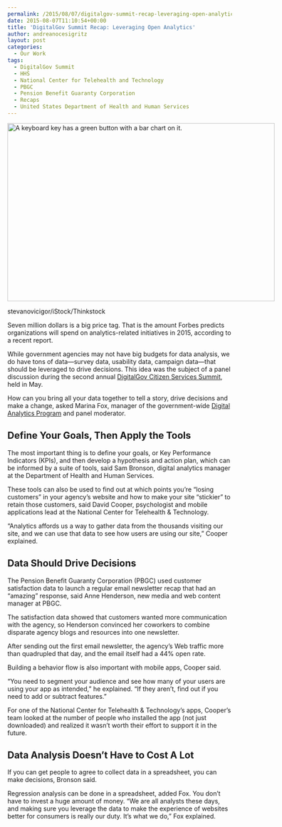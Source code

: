 ```yaml
---
permalink: /2015/08/07/digitalgov-summit-recap-leveraging-open-analytics/
date: 2015-08-07T11:10:54+00:00
title: 'DigitalGov Summit Recap: Leveraging Open Analytics'
author: andreanocesigritz
layout: post
categories:
  - Our Work
tags:
  - DigitalGov Summit
  - HHS
  - National Center for Telehealth and Technology
  - PBGC
  - Pension Benefit Guaranty Corporation
  - Recaps
  - United States Department of Health and Human Services
---
```


<div id="attachment_268532" style="width: 610px" class="wp-caption aligncenter">
  <img class="size-full wp-image-268532" src="https://s3.amazonaws.com/sitesusa/wp-content/uploads/sites/212/2015/04/600-x-400-Computer-keyboard-with-infographics-element-stevanovicigor-iStock-Thinkstock-478655615.jpg" alt="A keyboard key has a green button with a bar chart on it." width="600" height="400" />
  
  <p class="wp-caption-text">
    stevanovicigor/iStock/Thinkstock
  </p>
</div>

Seven million dollars is a big price tag. That is the amount Forbes predicts organizations will spend on analytics-related initiatives in 2015, according to a recent report.

While government agencies may not have big budgets for data analysis, we do have tons of data—survey data, usability data, campaign data—that should be leveraged to drive decisions. This idea was the subject of a panel discussion during the second annual [DigitalGov Citizen Services Summit](https://www.digitalgov.gov/2015/06/12/digitalgov-citizen-services-summit-reflections-from-our-livestream-host-and-full-recording-now-available/), held in May.

How can you bring all your data together to tell a story, drive decisions and make a change, asked Marina Fox, manager of the government-wide [Digital Analytics Program](https://www.digitalgov.gov/services/dap/dap-digital-metrics-guidance-and-best-practices/) and panel moderator.

## Define Your Goals, Then Apply the Tools

The most important thing is to define your goals, or Key Performance Indicators (KPIs), and then develop a hypothesis and action plan, which can be informed by a suite of tools, said Sam Bronson, digital analytics manager at the Department of Health and Human Services.

These tools can also be used to find out at which points you’re “losing customers” in your agency’s website and how to make your site “stickier” to retain those customers, said David Cooper, psychologist and mobile applications lead at the National Center for Telehealth & Technology.

“Analytics affords us a way to gather data from the thousands visiting our site, and we can use that data to see how users are using our site,” Cooper explained.

## Data Should Drive Decisions

The Pension Benefit Guaranty Corporation (PBGC) used customer satisfaction data to launch a regular email newsletter recap that had an “amazing” response, said Anne Henderson, new media and web content manager at PBGC.

The satisfaction data showed that customers wanted more communication with the agency, so Henderson convinced her coworkers to combine disparate agency blogs and resources into one newsletter.

After sending out the first email newsletter, the agency’s Web traffic more than quadrupled that day, and the email itself had a 44% open rate.

Building a behavior flow is also important with mobile apps, Cooper said.

“You need to segment your audience and see how many of your users are using your app as intended,” he explained. “If they aren’t, find out if you need to add or subtract features.”

For one of the National Center for Telehealth & Technology’s apps, Cooper’s team looked at the number of people who installed the app (not just downloaded) and realized it wasn’t worth their effort to support it in the future.

## Data Analysis Doesn&#8217;t Have to Cost A Lot

If you can get people to agree to collect data in a spreadsheet, you can make decisions, Bronson said.

Regression analysis can be done in a spreadsheet, added Fox. You don’t have to invest a huge amount of money. “We are all analysts these days, and making sure you leverage the data to make the experience of websites better for consumers is really our duty. It’s what we do,” Fox explained.

&nbsp;
